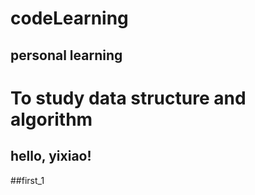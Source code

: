 codeLearning
==============
personal learning
---------------
# To study data structure and algorithm
 
## hello, yixiao!

##first_1
